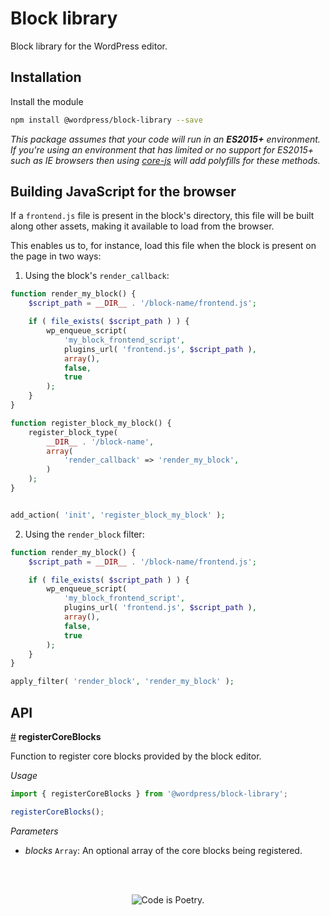 # Block library

Block library for the WordPress editor.

## Installation

Install the module

```bash
npm install @wordpress/block-library --save
```

_This package assumes that your code will run in an **ES2015+** environment. If you're using an environment that has limited or no support for ES2015+ such as IE browsers then using [core-js](https://github.com/zloirock/core-js) will add polyfills for these methods._

## Building JavaScript for the browser

If a `frontend.js` file is present in the block's directory, this file will be built along other assets, making it available to load from the browser.

This enables us to, for instance, load this file when the block is present on the page in two ways:

1.  Using the block's `render_callback`:

```php
function render_my_block() {
	$script_path = __DIR__ . '/block-name/frontend.js';

 	if ( file_exists( $script_path ) ) {
 		wp_enqueue_script(
 			'my_block_frontend_script',
 			plugins_url( 'frontend.js', $script_path ),
 			array(),
 			false,
 			true
 		);
 	}
}

function register_block_my_block() {
	register_block_type(
		__DIR__ . '/block-name',
		array(
			'render_callback' => 'render_my_block',
		)
	);
}


add_action( 'init', 'register_block_my_block' );
```

2.  Using the `render_block` filter:

```php
function render_my_block() {
	$script_path = __DIR__ . '/block-name/frontend.js';

 	if ( file_exists( $script_path ) ) {
 		wp_enqueue_script(
 			'my_block_frontend_script',
 			plugins_url( 'frontend.js', $script_path ),
 			array(),
 			false,
 			true
 		);
 	}
}

apply_filter( 'render_block', 'render_my_block' );
```

## API

<!-- START TOKEN(Autogenerated API docs) -->

<a name="registerCoreBlocks" href="#registerCoreBlocks">#</a> **registerCoreBlocks**

Function to register core blocks provided by the block editor.

_Usage_

```js
import { registerCoreBlocks } from '@wordpress/block-library';

registerCoreBlocks();
```

_Parameters_

-   _blocks_ `Array`: An optional array of the core blocks being registered.


<!-- END TOKEN(Autogenerated API docs) -->

<br/><br/><p align="center"><img src="https://s.w.org/style/images/codeispoetry.png?1" alt="Code is Poetry." /></p>
